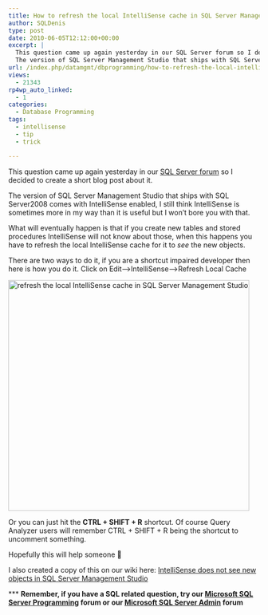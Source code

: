 ```yaml
---
title: How to refresh the local IntelliSense cache in SQL Server Management Studio
author: SQLDenis
type: post
date: 2010-06-05T12:12:00+00:00
excerpt: |
  This question came up again yesterday in our SQL Server forum so I decided to create a short blog post about it.
  The version of SQL Server Management Studio that ships with SQL Server2008 comes with IntelliSense enabled, I still think IntelliSense is s&hellip;
url: /index.php/datamgmt/dbprogramming/how-to-refresh-the-local-intellisense-ca/
views:
  - 21343
rp4wp_auto_linked:
  - 1
categories:
  - Database Programming
tags:
  - intellisense
  - tip
  - trick

---
```

This question came up again yesterday in our [SQL Server forum][1] so I decided to create a short blog post about it.
  
The version of SQL Server Management Studio that ships with SQL Server2008 comes with IntelliSense enabled, I still think IntelliSense is sometimes more in my way than it is useful but I won&#8217;t bore you with that. 

What will eventually happen is that if you create new tables and stored procedures IntelliSense will not know about those, when this happens you have to refresh the local IntelliSense cache for it to _see_ the new objects.

There are two ways to do it, if you are a shortcut impaired developer then here is how you do it. Click on Edit&#8211;>IntelliSense&#8211;>Refresh Local Cache

<img src="/wp-content/uploads/blogs/DataMgmt//Intelli2.PNG" alt=" refresh the local IntelliSense cache in SQL Server Management Studio" title=" refresh the local IntelliSense cache in SQL Server Management Studio" width="483" height="463" />

Or you can just hit the **CTRL + SHIFT + R** shortcut. Of course Query Analyzer users will remember CTRL + SHIFT + R being the shortcut to uncomment something.

Hopefully this will help someone 🙂

I also created a copy of this on our wiki here: [IntelliSense does not see new objects in SQL Server Management Studio][2]

\*** **Remember, if you have a SQL related question, try our [Microsoft SQL Server Programming][3] forum or our [Microsoft SQL Server Admin][4] forum**<ins></ins>

 [1]: http://forum.lessthandot.com/viewtopic.php?f=17&t=11028
 [2]: http://wiki.ltd.local/index.php/IntelliSense_does_not_see_new_objects_in_SQL_Server_Management_Studio
 [3]: http://forum.lessthandot.com/viewforum.php?f=17
 [4]: http://forum.lessthandot.com/viewforum.php?f=22